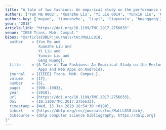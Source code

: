 ```yaml
---
title: "A tale of two fashions: An empirical study on the performance of native apps and web apps on android"
authors: ['Yun Ma 0002', 'Xuanzhe Liu', 'Yi Liu 0014', 'Yunxin Liu', 'Gang Huang 0001']
authors-key: ['mayun', 'liuxuanzhe', 'liuyi', 'liuyunxin', 'huanggang']
year: "2018"
article-link: "https://doi.org/10.1109/TMC.2017.2756633"
venue: "IEEE Trans. Mob. Comput."
bibex: "@article{DBLP:journals/tmc/MaLLL018,
  author    = {Yun Ma and
               Xuanzhe Liu and
               Yi Liu and
               Yunxin Liu and
               Gang Huang},
  title     = {A Tale of Two Fashions: An Empirical Study on the Performance of Native
               Apps and Web Apps on Android},
  journal   = {{IEEE} Trans. Mob. Comput.},
  volume    = {17},
  number    = {5},
  pages     = {990--1003},
  year      = {2018},
  url       = {https://doi.org/10.1109/TMC.2017.2756633},
  doi       = {10.1109/TMC.2017.2756633},
  timestamp = {Wed, 15 Jan 2020 18:54:30 +0100},
  biburl    = {https://dblp.org/rec/journals/tmc/MaLLL018.bib},
  bibsource = {dblp computer science bibliography, https://dblp.org}
}"
---
```

